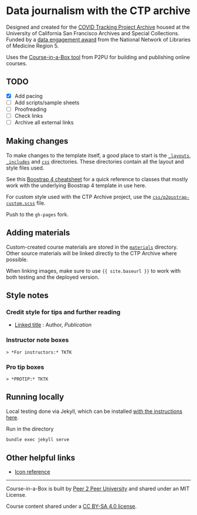 # Data journalism with the CTP archive

Designed and created for the [COVID Tracking Project Archive](https://www.library.ucsf.edu/archives/covid-19-pandemic/the-covid-tracking-project-archive/) housed at the University of California San Francisco Archives and Special Collections. Funded by a [data engagement award](https://www.nnlm.gov/about/regions/region5) from the National Network of Libraries of Medicine Region 5.

Uses the [Course-in-a-Box tool](https://course-in-a-box.p2pu.org) from P2PU for building and publishing online courses.

## TODO

- [X] Add pacing
- [ ] Add scripts/sample sheets
- [ ] Proofreading
- [ ] Check links
- [ ] Archive all external links
 
## Making changes

To make changes to the template itself, a good place to start is the [`_layouts`](/_layouts), [`_includes`](/_includes) and [`css`](/css) directories. These directories contain all the layout and style files used.

See this [Boostrap 4 cheatsheet](https://hackerthemes.com/bootstrap-cheatsheet/) for a quick reference to classes that mostly work with the underlying Boostrap 4 template in use here.

For custom style used with the CTP Archive project, use the [`css/p2pustrap-custom.scss`](/css/p2pustrap-custom.scss) file.

Push to the `gh-pages` fork.

## Adding materials

Custom-created course materials are stored in the [`materials`](/materials) directory. Other source materials will be linked directly to the CTP Archive where possible.

When linking images, make sure to use `{{ site.baseurl }}` to work with both testing and the deployed version.

## Style notes

### Credit style for tips and further reading
* [Linked title]()
: Author, *Publication*

### Instructor note boxes
```
> *For instructors:* TKTK
```

### Pro tip boxes
```
> *PROTIP:* TKTK
```

## Running locally
Local testing done via Jekyll, which can be installed [with the instructions here](https://nicolas-van.github.io/bootstrap-4-github-pages/#run-jekyll-on-your-computer-to-speed-up-testing).

Run in the directory
```bash
bundle exec jekyll serve
```

## Other helpful links
* [Icon reference](https://www.w3schools.com/icons/icons_reference.asp)

---
Course-in-a-Box is built by [Peer 2 Peer University](https://www.p2pu.org) and shared under an MIT License.

Course content shared under a [CC BY-SA 4.0 license](https://creativecommons.org/licenses/by-sa/4.0/).
